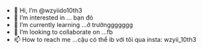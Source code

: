 - 👋 Hi, I’m @wzyiido10th3
- 👀 I’m interested in ... bạn đó
- 🌱 I’m currently learning ...ở trườnggggggg
- 💞️ I’m looking to collaborate on ...fb
- 📫 How to reach me ...cậu có thể  ib với tôi qua insta: wzyii_10th3

<!---
wzyiido10th3/wzyiido10th3 is a ✨ special ✨ repository because its `README.md` (this file) appears on your GitHub profile.
You can click the Preview link to take a look at your changes.
--->
